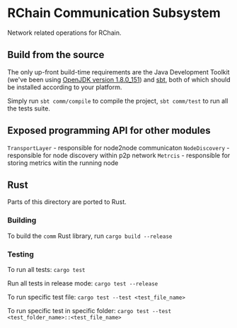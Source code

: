 # RChain Communication Subsystem

Network related operations for RChain. 

## Build from the source

The only up-front build-time requirements are the Java Development Toolkit (we've been using [OpenJDK version
1.8.0_151](http://openjdk.java.net/install/)) and [sbt](http://www.scala-sbt.org/download.html), both of which should be installed
according to your platform.

Simply run `sbt comm/compile` to compile the project, `sbt comm/test` to run all the tests suite.

## Exposed programming API for other modules

`TransportLayer` - responsible for node2node communicaton
`NodeDiscovery`  - responsible for node discovery within p2p network
`Metrcis`        - responsible for storing metrics witin the running node

## Rust

Parts of this directory are ported to Rust.

### Building

To build the `comm` Rust library, run `cargo build --release`

### Testing

To run all tests: `cargo test`

Run all tests in release mode: `cargo test --release`

To run specific test file: `cargo test --test <test_file_name>`

To run specific test in specific folder: `cargo test --test <test_folder_name>::<test_file_name>`